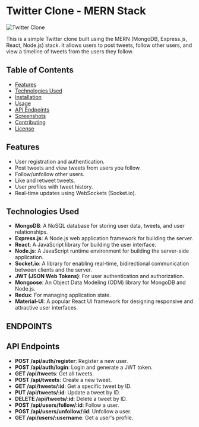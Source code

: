 # Twitter Clone - MERN Stack

![Twitter Clone](twitter-clone.png)

This is a simple Twitter clone built using the MERN (MongoDB, Express.js, React, Node.js) stack. It allows users to post tweets, follow other users, and view a timeline of tweets from the users they follow.

## Table of Contents

- [Features](#features)
- [Technologies Used](#technologies-used)
- [Installation](#installation)
- [Usage](#usage)
- [API Endpoints](#api-endpoints)
- [Screenshots](#screenshots)
- [Contributing](#contributing)
- [License](#license)

## Features

- User registration and authentication.
- Post tweets and view tweets from users you follow.
- Follow/unfollow other users.
- Like and retweet tweets.
- User profiles with tweet history.
- Real-time updates using WebSockets (Socket.io).

## Technologies Used

- **MongoDB**: A NoSQL database for storing user data, tweets, and user relationships.
- **Express.js**: A Node.js web application framework for building the server.
- **React**: A JavaScript library for building the user interface.
- **Node.js**: A JavaScript runtime environment for building the server-side application.
- **Socket.io**: A library for enabling real-time, bidirectional communication between clients and the server.
- **JWT (JSON Web Tokens)**: For user authentication and authorization.
- **Mongoose**: An Object Data Modeling (ODM) library for MongoDB and Node.js.
- **Redux**: For managing application state.
- **Material-UI**: A popular React UI framework for designing responsive and attractive user interfaces.
## ENDPOINTS
## API Endpoints

- **POST /api/auth/register**: Register a new user.
- **POST /api/auth/login**: Login and generate a JWT token.
- **GET /api/tweets**: Get all tweets.
- **POST /api/tweets**: Create a new tweet.
- **GET /api/tweets/:id**: Get a specific tweet by ID.
- **PUT /api/tweets/:id**: Update a tweet by ID.
- **DELETE /api/tweets/:id**: Delete a tweet by ID.
- **POST /api/users/follow/:id**: Follow a user.
- **POST /api/users/unfollow/:id**: Unfollow a user.
- **GET /api/users/:username**: Get a user's profile.


